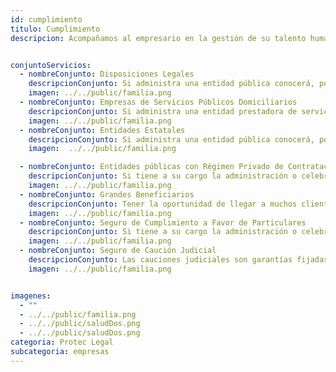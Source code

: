 ```yaml
---
id: cumplimiento
titulo: Cumplimiento
descripcion: Acompañamos al empresario en la gestión de su talento humano y le damos acceso a servicios que apalancan la productividad de su negocio y el bienestar de sus empleados.


conjuntoServicios:
  - nombreConjunto: Disposiciones Legales
    descripcionConjunto: Si administra una entidad pública conocerá, por experiencia, la importancia de contar con proveedores para llevar a cabo sus proyectos. Asegure los acuerdos entre ambas partes y evite inconformidades durante la ejecución del contrato. Con nuestro Seguro de Cumplimiento a Favor de Entidades Estatales respaldará su gestión administrativa y sentirá tranquilidad a la hora de firmar contratos, ofertas mercantiles, órdenes de compra u otros documentos con los que el patrimonio de su organización está en juego.
    imagen: ../../public/familia.png
  - nombreConjunto: Empresas de Servicios Públicos Domiciliarios
    descripcionConjunto: Si administra una entidad prestadora de servicios públicos domiciliarios, nunca está exento de afrontar incumplimientos por parte de sus contratistas. Es importante que respalde los acuerdos que establezca con ellos por medio de contratos, órdenes de compra, ofertas mercantiles, etc. Nuestro Seguro de Cumplimiento a Favor de Empresas de Servicios Públicos Domiciliarios le brinda esta posibilidad. No solo podrá estar tranquilo en la elección de sus proveedores sino que contará con el mejor apoyo, el de Seguros SURA, para que sus proyectos avancen tal como espera. Celebre contratos con la seguridad de que alcanzará sus objetivos. ¡Permítanos asesorarlo!​​
    imagen: ../../public/familia.png
  - nombreConjunto: Entidades Estatales
    descripcionConjunto: Si administra una entidad pública conocerá, por experiencia, la importancia de contar con proveedores para llevar a cabo sus proyectos. Asegure los acuerdos entre ambas partes y evite inconformidades durante la ejecución del contrato. Con nuestro Seguro de Cumplimiento a Favor de Entidades Estatales respaldará su gestión administrativa y sentirá tranquilidad a la hora de firmar contratos, ofertas mercantiles, órdenes de compra u otros documentos con los que el patrimonio de su organización está en juego.Garantice las obligaciones acordadas con sus contratistas. ¡Permítanos asesorarlo y tome decisiones acertadas! ​​
    imagen:  ../../public/familia.png

  - nombreConjunto: Entidades públicas con Régimen Privado de Contratación
    descripcionConjunto: Si tiene a su cargo la administración o celebración de contratos como entidad pública con régimen privado de contratación, no está exento de afrontar incumplimientos por parte de sus contratistas. Por ello, es importante que respalde con un seguro los acuerdos que establezca mediante contratos. Ser cuidadoso al elegir un proveedor o contratista es fundamental para que su proyecto avance como espera, así como también es importante tener el mejor apoyo para que pueda alcanzar sus objetivos con tranquilidad y confianza.​
    imagen: ../../public/familia.png
  - nombreConjunto: Grandes Beneficiarios
    descripcionConjunto: Tener la oportunidad de llegar a muchos clientes es algo positivo, pero si su actividad requiere contar con el apoyo de proveedores, es importante que asegure la correcta realización de los proyectos. Por ejemplo. respaldar el mal uso que el contratista haga del pago que usted le adelante para comenzar. Imagine, por otro lado, que el tiempo invertido en preocuparse por la entrega puntual de un proveedor podría utilizarlo para generar estrategias que apalanquen el crecimiento de su negocio. Con el Seguro de Cumplimiento para Grandes Beneficiarios, Seguros SURA apoya sus alianzas con contratistas y lo ayuda a gestionar adecuadamente la productividad de su compañía.
    imagen: ../../public/familia.png
  - nombreConjunto: Seguro de Cumplimiento a Favor de Particulares
    descripcionConjunto: Si tiene a su cargo la administración o celebración de contratos como persona jurídica o natural, nunca se está exento de afrontar incumplimientos por parte de sus contratistas. Por ello, es importante que respalde con un seguro los acuerdos que establezca a través de contratos, órdenes de compra, ofertas mercantiles, entre otros documentos. Invertir en un negocio, incluso en una pequeña empresa, es un esfuerzo que debe ser garantizado. Ser cuidadoso al elegir un proveedor es fundamental para que su proyecto avance como espera, así como también es importante tener el mejor respaldo que le permita alcanzar sus objetivos con tranquilidad y éxito. ​
    imagen: ../../public/familia.png
  - nombreConjunto: Seguro de Caución Judicial
    descripcionConjunto: ​Las cauciones judiciales son garantías fijadas en diferentes leyes que pretenden servir al cumplimiento de obligaciones que surgen a cargo de una de las partes vinculadas en un proceso judicial o administrativo y, en este sentido, su origen y fundamento será siempre una norma. Así pues, el objeto de la caución y el valor asegurado de la misma está determinado normalmente en la ley o, en su defecto, por la autoridad judicial o administrativa responsable del proceso.
    imagen: ../../public/familia.png


imagenes:
  - ""
  - ../../public/familia.png
  - ../../public/saludDos.png
  - ../../public/saludDos.png
categoria: Protec Legal
subcategoria: empresas
---
```

